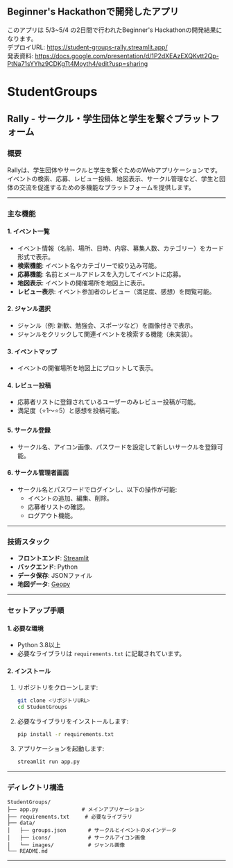 ## Beginner's Hackathonで開発したアプリ
このアプリは 5/3~5/4 の2日間で行われたBeginner's Hackathonの開発結果になります。  
デプロイURL: https://student-groups-rally.streamlit.app/  
発表資料: https://docs.google.com/presentation/d/1P2dXEAzEXQKvtt2Qp-PtNa71sYYhz9CDKgTt4Moyth4/edit?usp=sharing  

# StudentGroups

## **Rally - サークル・学生団体と学生を繋ぐプラットフォーム**

### **概要**
Rallyは、学生団体やサークルと学生を繋ぐためのWebアプリケーションです。  
イベントの検索、応募、レビュー投稿、地図表示、サークル管理など、学生と団体の交流を促進するための多機能なプラットフォームを提供します。

---

### **主な機能**

#### **1. イベント一覧**
- イベント情報（名前、場所、日時、内容、募集人数、カテゴリー）をカード形式で表示。
- **検索機能**: イベント名やカテゴリーで絞り込み可能。
- **応募機能**: 名前とメールアドレスを入力してイベントに応募。
- **地図表示**: イベントの開催場所を地図上に表示。
- **レビュー表示**: イベント参加者のレビュー（満足度、感想）を閲覧可能。

#### **2. ジャンル選択**
- ジャンル（例: 新歓、勉強会、スポーツなど）を画像付きで表示。
- ジャンルをクリックして関連イベントを検索する機能（未実装）。

#### **3. イベントマップ**
- イベントの開催場所を地図上にプロットして表示。

#### **4. レビュー投稿**
- 応募者リストに登録されているユーザーのみレビュー投稿が可能。
- 満足度（⭐1～⭐5）と感想を投稿可能。

#### **5. サークル登録**
- サークル名、アイコン画像、パスワードを設定して新しいサークルを登録可能。

#### **6. サークル管理者画面**
- サークル名とパスワードでログインし、以下の操作が可能:
  - イベントの追加、編集、削除。
  - 応募者リストの確認。
  - ログアウト機能。

---

### **技術スタック**
- **フロントエンド**: [Streamlit](https://streamlit.io/)
- **バックエンド**: Python
- **データ保存**: JSONファイル
- **地図データ**: [Geopy](https://geopy.readthedocs.io/)

---

### **セットアップ手順**

#### **1. 必要な環境**
- Python 3.8以上
- 必要なライブラリは `requirements.txt` に記載されています。

#### **2. インストール**
1. リポジトリをクローンします:
    ```bash
    git clone <リポジトリURL>
    cd StudentGroups
    ```

2. 必要なライブラリをインストールします:
    ```bash
    pip install -r requirements.txt
    ```

3. アプリケーションを起動します:
    ```bash
    streamlit run app.py
    ```

---

### **ディレクトリ構造**
```
StudentGroups/
├── app.py              # メインアプリケーション
├── requirements.txt     # 必要なライブラリ
├── data/
│   ├── groups.json       # サークルとイベントのメインデータ
│   ├── icons/            # サークルアイコン画像
│   └── images/           # ジャンル画像
└── README.md
```

---

